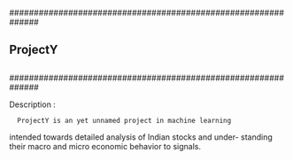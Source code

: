 ##############################################################
##                                                          ##
##                    ProjectY                              ##
##                                                          ##
##                                                          ##
##############################################################

Description :

      ProjectY is an yet unnamed project in machine learning
intended towards detailed analysis of Indian stocks and under-
standing their macro and micro economic behavior to signals.
